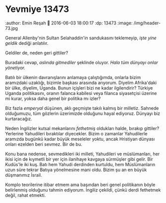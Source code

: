 Yevmiye 13473
=================

:author: Emin Reşah
:date: 2016-06-03 18:00:17 
:dp: 13473 
:image: /img/header-73.jpg

General Allenby'nin Sultan Selahaddin'in sandukasını teklemeyip, *işte yine
geldik* dediği anlatılır.

Geldiler de, neden geri gittiler? 

Buradaki cevap, *aslında gitmediler* şeklinde oluyor. *Hala tüm dünyayı onlar
yönetiyor.*

Batılı bir ülkenin davranışlarını anlamaya çalıştığımda, onlarla bizim
aramızdaki uzaklığı, bizimle başkası arasında arıyorum. Diyelim Afrika'daki bir
ülke, diyelim, Uganda. Bunun içişleri bizi ne kadar ilgilendirir? Türkiye Uganda
politikasını, oranın falanca kabilesi veya filanca siyasetçisi üzerine mi kurar,
yoksa daha genel bir politika mı izler? 

Biz fazla *emperyal* düşünen, aklı geçmişte takılı kalmış bir milletiz. Sahnede
olduğumuzu, tüm gözlerin üzerimizde olduğunu hayal ediyoruz. Dünyayı biz
kurtaracağız.

Neden İngilizler kutsal mekanlarını *fethetmiş* oldukları halde, bırakıp
gittiler? Yerlerine Yahudileri bıraktılar diyecekler. Bizim o zamanlar
Yahudilerle aramızda bugünkü kadar büyük meseleler yoktu, ancak Hristiyan
dünyası onları ezelden beri sevmez. Bir de bu. 

Konu bana nedense, sevmedikleri iki milleti, Yahudileri ve müslümanları, her
ikisi için de kıymetli bir yer için ilanihaye kavgaya sürmüşler gibi gelir. Bir
Kudüs'le iki kuş. Batı hem Yahudi derdinden kurtuldu, hem Müslümanların uzun
süre tekrar Batıya yönelmesine mani oldu. Bizim şu an en büyük düşmanımız
İsrail.

Komplo teorilerine itibar etmem ama başından beri genel politikanın böyle
belirlenmiş olduğunu tahmin ediyorum. İngiliz çekildi, çünkü derdi fethetmek
değil, rahat etmekti.
